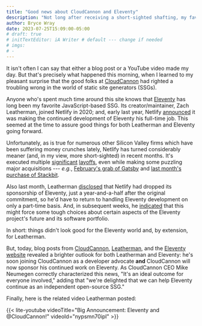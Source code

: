 ```yaml
---
title: "Good news about CloudCannon and Eleventy"
description: "Not long after receiving a short-sighted shafting, my favorite JavaScript-based SSG and its creator wind up in good and friendly hands."
author: Bryce Wray
date: 2023-07-25T15:09:00-05:00
# draft: true
# initTextEditor: iA Writer # default --- change if needed
# imgs:
# -
---
```


It isn't often I can say that either a blog post or a YouTube video made my day. But that's precisely what happened this morning, when I learned to my pleasant surprise that the good folks at [CloudCannon](https://cloudcannon.com) had righted a troubling wrong in the world of static site generators (SSGs).

<!--more-->

Anyone who's spent much time around this site knows that [Eleventy](https://11ty.dev) has long been my favorite JavaScript-based SSG. Its creator/maintainer, Zach Leatherman, joined Netlify in 2020; and, early last year, Netlify [announced](https://www.netlify.com/blog/growing-our-open-source-contributions/) it was making the continued development of Eleventy his full-time job. This seemed at the time to assure good things for both Leatherman and Eleventy going forward.

Unfortunately, as is true for numerous other Silicon Valley firms which have been suffering money crunches lately, Netlify has turned considerably meaner (and, in my view, more short-sighted) in recent months. It's executed multiple [significant](https://news.ycombinator.com/item?id=33823848) [layoffs](https://www.netlify.com/blog/ceo-announcement-to-the-netlify-team/), even while making some puzzling major acquisitions --- *e.g.*, [February's grab of Gatsby](https://www.netlify.com/press/netlify-acquires-gatsby-inc-to-accelerate-adoption-of-composable-web-architectures/) and [last month's purchase of Stackbit](https://www.netlify.com/blog/netlify-acquires-stackbit-to-bring-no-code-creation-to-its-platform/).

Also last month, Leatherman [disclosed](https://www.zachleat.com/web/eleventy-side-project/) that Netlify had dropped its sponsorship of Eleventy, just a year-and-a-half after the original commitment, so he'd have to return to handling Eleventy development on only a part-time basis. And, in subsequent weeks, he [indicated](https://www.11ty.dev/blog/community-survey/) that this might force some tough choices about certain aspects of the Eleventy project's future and its software portfolio.

In short: things didn't look good for the Eleventy world and, by extension, for Leatherman.

But, today, blog posts from [CloudCannon](https://cloudcannon.com/blog/cloudcannon-the-official-cms-partner-of-eleventy/), [Leatherman](https://www.zachleat.com/web/cloudcannon/), and the [Eleventy website](https://www.11ty.dev/blog/cloudcannon/) revealed a brighter outlook for both Leatherman and Eleventy: he's soon joining CloudCannon as a developer advocate **and** CloudCannon will now sponsor his continued work on Eleventy. As CloudCannon CEO Mike Neumegen correctly characterized this news, "It's an ideal outcome for everyone involved," adding that "we're delighted that we can help Eleventy continue as an independent open-source SSG."

Finally, here is the related video Leatherman posted:

{{< lite-youtube videoTitle="Big Announcement: Eleventy and @CloudCannon!" videoId="nypsmn70ipI" >}}
